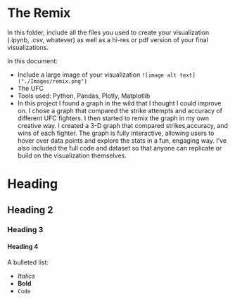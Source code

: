 # The Remix

In this folder, include all the files you used to create your visualization (.ipynb, .csv, whatever) as well as a hi-res or pdf version of your final visualizations. 

In this document:
 - Include a large image of your visualization ```![image alt text]("./Images/remix.png")```
 - The UFC 
 - Tools used: Python, Pandas, Plotly, Matplotlib
 - In this project I found a graph in the wild that I thought I could improve on. I chose a graph that compared the strike attempts and accuracy of different UFC fighters. I then started to remix the graph in my own creative way. I created a 3-D graph that compared strikes,accuracy, and wins of each fighter. The graph is fully interactive, allowing users to hover over data points and explore the stats in a fun, engaging way. I’ve also included the full code and dataset so that anyone can replicate or build on the visualization themselves.

 # Heading
 ## Heading 2
 ### Heading 3
 #### Heading 4

 A bulleted list:
  - *Italics*
  - **Bold**
  - ```Code```
